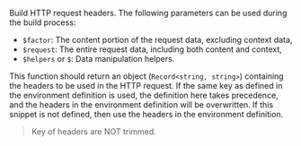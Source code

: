 Build HTTP request headers. The following parameters can be used during the build process:

- `$factor`: The content portion of the request data, excluding context data,
- `$request`: The entire request data, including both content and context,
- `$helpers` or `$`: Data manipulation helpers.

This function should return an object (`Record<string, string>`) containing the headers to be used in the HTTP request. If the same key as
defined in the environment definition is used, the definition here takes precedence, and the headers in the environment definition will be
overwritten. If this snippet is not defined, then use the headers in the environment definition.

> Key of headers are NOT trimmed.

